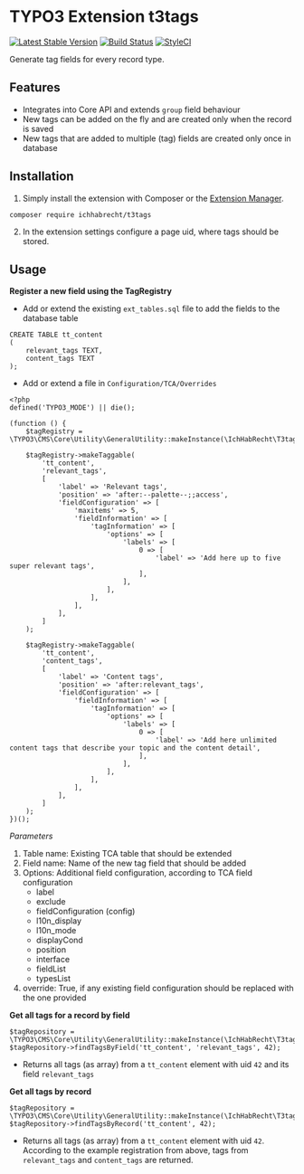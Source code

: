 # TYPO3 Extension t3tags

[![Latest Stable Version](https://img.shields.io/packagist/v/ichhabrecht/t3tags.svg)](https://packagist.org/packages/ichhabrecht/t3tags)
[![Build Status](https://img.shields.io/travis/IchHabRecht/t3tags/master.svg)](https://travis-ci.org/IchHabRecht/t3tags)
[![StyleCI](https://styleci.io/repos/174751542/shield?branch=master)](https://styleci.io/repos/174751542)

Generate tag fields for every record type.

## Features

- Integrates into Core API and extends `group` field behaviour
- New tags can be added on the fly and are created only when the record is saved
- New tags that are added to multiple (tag) fields are created only once in database

## Installation

1. Simply install the extension with Composer or the [Extension Manager](https://extensions.typo3.org/extension/t3tags/).

`composer require ichhabrecht/t3tags`

2. In the extension settings configure a page uid, where tags should be stored.

## Usage

**Register a new field using the TagRegistry**

- Add or extend the existing `ext_tables.sql` file to add the fields to the database table

```
CREATE TABLE tt_content
(
    relevant_tags TEXT,
    content_tags TEXT
);
```

- Add or extend a file in `Configuration/TCA/Overrides`

```
<?php
defined('TYPO3_MODE') || die();

(function () {
    $tagRegistry = \TYPO3\CMS\Core\Utility\GeneralUtility::makeInstance(\IchHabRecht\T3tags\Configuration\TagRegistry::class);

    $tagRegistry->makeTaggable(
        'tt_content',
        'relevant_tags',
        [
            'label' => 'Relevant tags',
            'position' => 'after:--palette--;;access',
            'fieldConfiguration' => [
                'maxitems' => 5,
                'fieldInformation' => [
                    'tagInformation' => [
                        'options' => [
                            'labels' => [
                                0 => [
                                    'label' => 'Add here up to five super relevant tags',
                                ],
                            ],
                        ],
                    ],
                ],
            ],
        ]
    );

    $tagRegistry->makeTaggable(
        'tt_content',
        'content_tags',
        [
            'label' => 'Content tags',
            'position' => 'after:relevant_tags',
            'fieldConfiguration' => [
                'fieldInformation' => [
                    'tagInformation' => [
                        'options' => [
                            'labels' => [
                                0 => [
                                    'label' => 'Add here unlimited content tags that describe your topic and the content detail',
                                ],
                            ],
                        ],
                    ],
                ],
            ],
        ]
    );
})();
```

*Parameters*

1. Table name: Existing TCA table that should be extended
2. Field name: Name of the new tag field that should be added
3. Options: Additional field configuration, according to TCA field configuration
    - label
    - exclude
    - fieldConfiguration (config)
    - l10n_display
    - l10n_mode
    - displayCond
    - position
    - interface
    - fieldList
    - typesList
4. override: True, if any existing field configuration should be replaced with the one provided

**Get all tags for a record by field**

```
$tagRepository = \TYPO3\CMS\Core\Utility\GeneralUtility::makeInstance(\IchHabRecht\T3tags\Domain\Repository\TagRepository::class);
$tagRepository->findTagsByField('tt_content', 'relevant_tags', 42);
```

- Returns all tags (as array) from a `tt_content` element with uid `42` and its field `relevant_tags`

**Get all tags by record**

```
$tagRepository = \TYPO3\CMS\Core\Utility\GeneralUtility::makeInstance(\IchHabRecht\T3tags\Domain\Repository\TagRepository::class);
$tagRepository->findTagsByRecord('tt_content', 42);
```

- Returns all tags (as array) from a `tt_content` element with uid `42`. According to the example registration from above, tags from `relevant_tags` and `content_tags` are returned.
